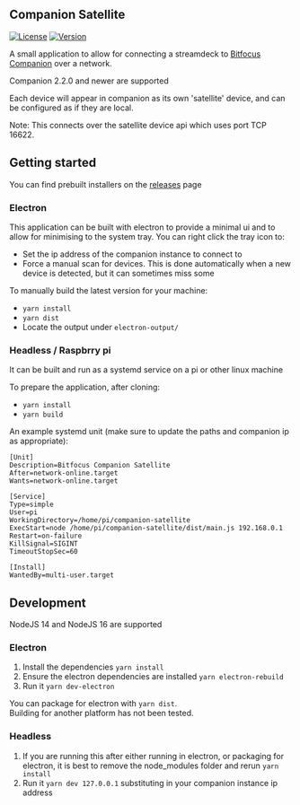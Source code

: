## Companion Satellite

[![License](https://img.shields.io/github/license/bitfocus/companion-satellite)](https://github.com/bitfocus/companion-satellite/blob/master/LICENSE)
[![Version](https://img.shields.io/github/v/release/bitfocus/companion-satellite)](https://github.com/bitfocus/companion-satellite/releases)

A small application to allow for connecting a streamdeck to [Bitfocus Companion](https://github.com/bitfocus/companion) over a network.

Companion 2.2.0 and newer are supported

Each device will appear in companion as its own 'satellite' device, and can be configured as if they are local.

Note: This connects over the satellite device api which uses port TCP 16622.

## Getting started

You can find prebuilt installers on the [releases](https://github.com/bitfocus/companion-satellite/releases) page

### Electron

This application can be built with electron to provide a minimal ui and to allow for minimising to the system tray.
You can right click the tray icon to:

- Set the ip address of the companion instance to connect to
- Force a manual scan for devices. This is done automatically when a new device is detected, but it can sometimes miss some

To manually build the latest version for your machine:

- `yarn install`
- `yarn dist`
- Locate the output under `electron-output/`

### Headless / Raspbrry pi

It can be built and run as a systemd service on a pi or other linux machine

To prepare the application, after cloning:

- `yarn install`
- `yarn build`

An example systemd unit (make sure to update the paths and companion ip as appropriate):

```
[Unit]
Description=Bitfocus Companion Satellite
After=network-online.target
Wants=network-online.target

[Service]
Type=simple
User=pi
WorkingDirectory=/home/pi/companion-satellite
ExecStart=node /home/pi/companion-satellite/dist/main.js 192.168.0.1
Restart=on-failure
KillSignal=SIGINT
TimeoutStopSec=60

[Install]
WantedBy=multi-user.target
```

## Development

NodeJS 14 and NodeJS 16 are supported

### Electron

1. Install the dependencies `yarn install`
1. Ensure the electron dependencies are installed `yarn electron-rebuild`
1. Run it `yarn dev-electron`

You can package for electron with `yarn dist`.  
Building for another platform has not been tested.

### Headless

1. If you are running this after either running in electron, or packaging for electron, it is best to remove the node_modules folder and rerun `yarn install`
1. Run it `yarn dev 127.0.0.1` substituting in your companion instance ip address
